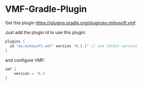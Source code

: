 # VMF-Gradle-Plugin

Get this plugin https://plugins.gradle.org/plugin/eu.mihosoft.vmf

Just add the plugin id to use this plugin:

```gradle
plugins {
  id "eu.mihosoft.vmf" version "0.1.1" // use latest version
}
```

and configure VMF:

```gradle
vmf {
    version = '0.1'
}
```
